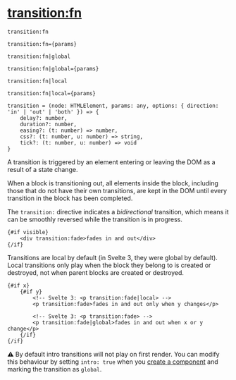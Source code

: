 # [transition:fn](https://svelte.dev/docs/element-directives#transition-fn)
```sveltehtml
transition:fn

transition:fn={params}

transition:fn|global

transition:fn|global={params}

transition:fn|local

transition:fn|local={params}

transition = (node: HTMLElement, params: any, options: { direction: 'in' | 'out' | 'both' }) => {
	delay?: number,
    duration?: number,
    easing?: (t: number) => number,
    css?: (t: number, u: number) => string,
    tick?: (t: number, u: number) => void
}
```
A transition is triggered by an element entering or leaving the DOM as a result of a state change.

When a block is transitioning out, all elements inside the block, including those that do not have their own transitions, are kept in the DOM until every transition in the block has been completed.

The `transition:` directive indicates a _bidirectional_ transition, which means it can be smoothly reversed while the transition is in progress.
```sveltehtml
{#if visible}
	<div transition:fade>fades in and out</div>
{/if}
```
Transitions are local by default (in Svelte 3, they were global by default). Local transitions only play when the block they belong to is created or destroyed, not when parent blocks are created or destroyed.
```sveltehtml
{#if x}
	{#if y}
		<!-- Svelte 3: <p transition:fade|local> -->
		<p transition:fade>fades in and out only when y changes</p>

		<!-- Svelte 3: <p transition:fade> -->
		<p transition:fade|global>fades in and out when x or y change</p>
	{/if}
{/if}
```
⚠️ By default intro transitions will not play on first render. You can modify this behaviour by setting `intro: true` when you [create a component](/compiler-and-api/client-side-component-api) and marking the transition as `global`.
